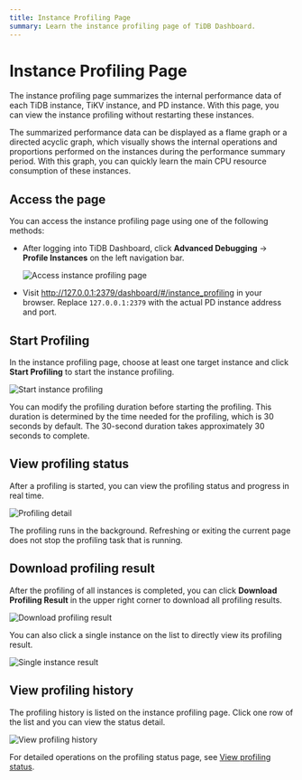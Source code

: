 ```yaml
---
title: Instance Profiling Page
summary: Learn the instance profiling page of TiDB Dashboard.
---
```


# Instance Profiling Page

The instance profiling page summarizes the internal performance data of each TiDB instance, TiKV instance, and PD instance. With this page, you can view the instance profiling without restarting these instances.

The summarized performance data can be displayed as a flame graph or a directed acyclic graph, which visually shows the internal operations and proportions performed on the instances during the performance summary period. With this graph, you can quickly learn the main CPU resource consumption of these instances.

## Access the page

You can access the instance profiling page using one of the following methods:

- After logging into TiDB Dashboard, click **Advanced Debugging** → **Profile Instances** on the left navigation bar.

  ![Access instance profiling page](https://docs-download.pingcap.com/media/images/docs/dashboard/dashboard-profiling-access.png)

- Visit <http://127.0.0.1:2379/dashboard/#/instance_profiling> in your browser. Replace `127.0.0.1:2379` with the actual PD instance address and port.

## Start Profiling

In the instance profiling page, choose at least one target instance and click **Start Profiling** to start the instance profiling.

![Start instance profiling](https://docs-download.pingcap.com/media/images/docs/dashboard/dashboard-profiling-start.png)

You can modify the profiling duration before starting the profiling. This duration is determined by the time needed for the profiling, which is 30 seconds by default. The 30-second duration takes approximately 30 seconds to complete.

## View profiling status

After a profiling is started, you can view the profiling status and progress in real time.

![Profiling detail](https://docs-download.pingcap.com/media/images/docs/dashboard/dashboard-profiling-view-progress.png)

The profiling runs in the background. Refreshing or exiting the current page does not stop the profiling task that is running.

## Download profiling result

After the profiling of all instances is completed, you can click **Download Profiling Result** in the upper right corner to download all profiling results.

![Download profiling result](https://docs-download.pingcap.com/media/images/docs/dashboard/dashboard-profiling-download.png)

You can also click a single instance on the list to directly view its profiling result.

![Single instance result](https://docs-download.pingcap.com/media/images/docs/dashboard/dashboard-profiling-view-single.png)

## View profiling history

The profiling history is listed on the instance profiling page. Click one row of the list and you can view the status detail.

![View profiling history](https://docs-download.pingcap.com/media/images/docs/dashboard/dashboard-profiling-history.png)

For detailed operations on the profiling status page, see [View profiling status](#view-profiling-status).
